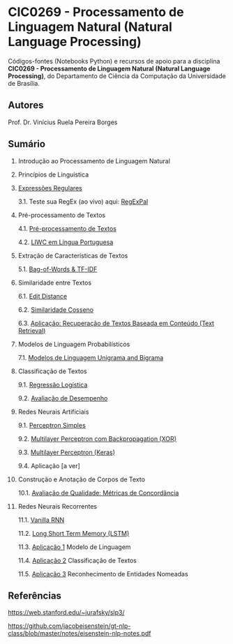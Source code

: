 # CIC0269 - Processamento de Linguagem Natural (Natural Language Processing)

Códigos-fontes (Notebooks Python) e recursos de apoio para a disciplina **CIC0269 - Processamento de Linguagem Natural (Natural Language Processing)**, do Departamento de Ciência da Computação da Universidade de Brasília. 

## Autores

Prof. Dr. Vinícius Ruela Pereira Borges

## Sumário

1. Introdução ao Processamento de Linguagem Natural

2. Princípios de Linguística

3. [Expressões Regulares](cap03_regex.ipynb)

   3.1. Teste sua RegEx (ao vivo) aqui: [RegExPal](https://www.regexpal.com/)

4. Pré-processamento de Textos

   4.1. [Pré-processamento de Textos](cap04_text_preprocessing.ipynb)
   
   4.2. [LIWC em Língua Portuguesa](resources/LIWC2007_Portugues_win.dic)

5. Extração de Características de Textos

   5.1. [Bag-of-Words & TF-IDF](cap05_1_extracao_caracteristicas.ipynb)

6. Similaridade entre Textos

   6.1. [Edit Distance](cap06_1_edit_distance.ipynb)

   6.2. [Similaridade Cosseno](cap06_2_cosine_similarity.ipynb)
   
   6.3. [Aplicação: Recuperação de Textos Baseada em Conteúdo (Text Retrieval)](information_retrieval_reuters.ipynb)

7. Modelos de Linguagem Probabilísticos

   7.1. [Modelos de Linguagem Unigrama and Bigrama](cap07_1_probabilistic_language_models.ipynb)
   
8. Classificação de Textos

   9.1. [Regressão Logística](cap03_1_regressao_logistica.ipynb)
   
   9.2. [Avaliação de Desempenho](cap03_2_avaliacao_desempenho.ipynb)
   
9. Redes Neurais Artificiais

   9.1. [Perceptron Simples](cap03_1_perceptron_simples.ipynb)
   
   9.2. [Multilayer Perceptron com Backpropagation (XOR)](lectures/backpropagation.ipynb)
   
   9.3. [Multilayer Perceptron (Keras)](cap03_3_deep_multilayer_perceptron.ipynb)
   
   9.4. Aplicação [a ver]


10. Construção e Anotação de Corpos de Texto
 
    10.1. [Avaliação de Qualidade: Métricas de Concordância](cap07_metricas_concordancia.ipynb)


11. Redes Neurais Recorrentes
 
    11.1. [Vanilla RNN](cap5_1_first_rnn.ipynb)
   
    11.2. [Long Short Term Memory (LSTM)](cap05_2_lstm.ipynb)
   
    11.3. [Aplicação 1](cap05_2_lstm.ipynb) Modelo de Linguagem
   
    11.4. [Aplicação 2](cap05_2_lstm.ipynb) Classificação de Textos
   
    11.5. [Aplicação 3](cap05_2_lstm.ipynb) Reconhecimento de Entidades Nomeadas

<!---
3. [Representação e Caracterização de Textos (Parte I)](cap02_representacoes_texto.ipynb)

4. Redes Neurais Artificiais

   4.1. [Perceptron Simples](cap03_1_perceptron_simples.ipynb)
   
   4.2. [Multilayer Perceptron](cap03_2_multilayer_perceptron.ipynb)


   

### Estudos de Caso para o Projeto

6. [Classificação de polaridade em tweets utilizando MLP](cap3_3_sentiment_analysis_dnn.ipynb)

7. [Reconhecimento de entidades nomeadas em atos de pessoal do Diário Oficial do Distrito Federal](ner_aula.ipynb)
-->

## Referências

https://web.stanford.edu/~jurafsky/slp3/

https://github.com/jacobeisenstein/gt-nlp-class/blob/master/notes/eisenstein-nlp-notes.pdf


